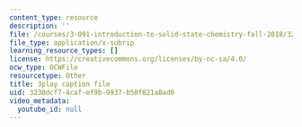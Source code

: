 ```yaml
---
content_type: resource
description: ''
file: /courses/3-091-introduction-to-solid-state-chemistry-fall-2018/3230dcf74cafef9b9937b50f821a8ad0_9SvAZgd0J_A.srt
file_type: application/x-subrip
learning_resource_types: []
license: https://creativecommons.org/licenses/by-nc-sa/4.0/
ocw_type: OCWFile
resourcetype: Other
title: 3play caption file
uid: 3230dcf7-4caf-ef9b-9937-b50f821a8ad0
video_metadata:
  youtube_id: null
---
```

